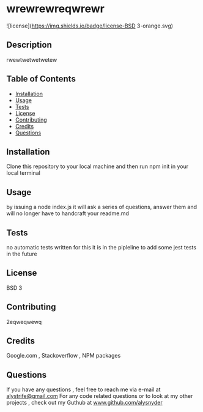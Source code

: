 # wrewrewreqwrewr
![license](https://img.shields.io/badge/license-BSD 3-orange.svg)

## Description

rwewtwetwetwetew

## Table of Contents

* [Installation](#installation)
* [Usage](#usage)
* [Tests](#tests)
* [License](#license)
* [Contributing](#contributing)
* [Credits](#credits)
* [Questions](#questions)

## Installation
Clone this repository to your local machine and then run npm init in your local terminal

## Usage

by issuing a node index.js it will ask a series of questions, answer them and will no longer have to handcraft your readme.md

## Tests

no automatic tests written for this it is in the pipleline to add some jest tests in the future 

## License

BSD 3

## Contributing

2eqweqwewq

## Credits 

Google.com , Stackoverflow , NPM packages 

## Questions

If you have any questions , feel free to reach me via e-mail at alystrife@gmail.com For any code related questions or to look at my other projects , check out my Guthub at www.github.com/alysnyder

